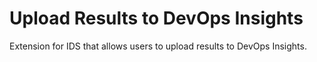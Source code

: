 # Upload Results to DevOps Insights
Extension for IDS that allows users to upload results to DevOps Insights.
